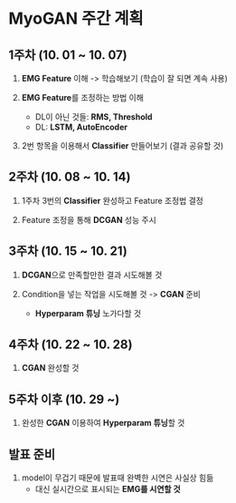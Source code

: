 # MyoGAN 주간 계획

## 1주차 (10. 01 ~ 10. 07)

1. **EMG Feature** 이해 -> 학습해보기 (학습이 잘 되면 계속 사용)

2. **EMG Feature**를 조정하는 방법 이해
    * DL이 아닌 것들: **RMS, Threshold**
    * DL: **LSTM, AutoEncoder**

3. 2번 항목을 이용해서 **Classifier** 만들어보기 (결과 공유할 것)

## 2주차 (10. 08 ~ 10. 14)

1. 1주차 3번의 **Classifier** 완성하고 Feature 조정법 결정

2. Feature 조정을 통해 **DCGAN** 성능 주시

## 3주차 (10. 15 ~ 10. 21)

1. **DCGAN**으로 만족할만한 결과 시도해볼 것

2. Condition을 넣는 작업을 시도해볼 것 -> **CGAN** 준비
    * **Hyperparam 튜닝** 노가다할 것

## 4주차 (10. 22 ~ 10. 28)

1. **CGAN** 완성할 것

## 5주차 이후 (10. 29 ~)

1. 완성한 **CGAN** 이용하여 **Hyperparam 튜닝**할 것

## 발표 준비

1. model이 무겁기 때문에 발표때 완벽한 시연은 사실상 힘듦
    * 대신 실시간으로 표시되는 **EMG를 시연할 것**